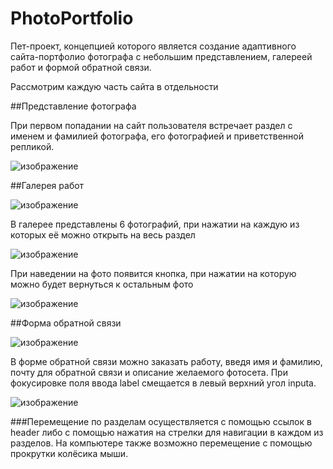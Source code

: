 # PhotoPortfolio
 
Пет-проект, концепцией которого является создание адаптивного сайта-портфолио фотографа с небольшим представлением, галереей работ и формой обратной связи.

Рассмотрим каждую часть сайта в отдельности

##Представление фотографа

При первом попадании на сайт пользователя встречает раздел с именем и фамилией фотографа, его фотографией и приветственной репликой.

![изображение](https://user-images.githubusercontent.com/62671348/135892464-86276e68-7a66-47c8-8acd-388a8a5c86f8.png)

##Галерея работ

![изображение](https://user-images.githubusercontent.com/62671348/135898067-e4f13d75-a9a5-48be-a38e-c7cbe4a35f68.png)

В галерее представлены 6 фотографий, при нажатии на каждую из которых её можно открыть на весь раздел

![изображение](https://user-images.githubusercontent.com/62671348/135898615-629446da-9d8a-47d5-9088-fb88a3926e3d.png)

При наведении на фото появится кнопка, при нажатии на которую можно будет вернуться к остальным фото

![изображение](https://user-images.githubusercontent.com/62671348/135898830-e016f17d-7400-4af1-97ce-f551553c2a30.png)

##Форма обратной связи

![изображение](https://user-images.githubusercontent.com/62671348/135898908-f07be34d-08d4-46b1-bfca-1ec87015bd25.png)

В форме обратной связи можно заказать работу, введя имя и фамилию, почту для обратной связи и описание желаемого фотосета. При фокусировке поля ввода label смещается в левый верхний угол inputа. 

![изображение](https://user-images.githubusercontent.com/62671348/135899832-fa7e6705-8e3e-48b7-84b4-662b63b8c27c.png)

###Перемещение по разделам осуществляется с помощью ссылок в header либо с помощью нажатия на стрелки для навигации в каждом из разделов. На компьютере также возможно перемещение с помощью прокрутки колёсика мыши.
